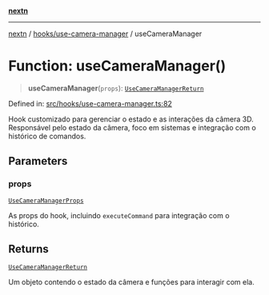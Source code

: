 [**nextn**](../../../README.md)

***

[nextn](../../../modules.md) / [hooks/use-camera-manager](../README.md) / useCameraManager

# Function: useCameraManager()

> **useCameraManager**(`props`): [`UseCameraManagerReturn`](../interfaces/UseCameraManagerReturn.md)

Defined in: [src/hooks/use-camera-manager.ts:82](https://github.com/Dicommunitas/ThreeJS_Terminal_3D/blob/c2331e405b00973e4f5e87258cdaf1d7c733b058/src/hooks/use-camera-manager.ts#L82)

Hook customizado para gerenciar o estado e as interações da câmera 3D.
Responsável pelo estado da câmera, foco em sistemas e integração com o histórico de comandos.

## Parameters

### props

[`UseCameraManagerProps`](../interfaces/UseCameraManagerProps.md)

As props do hook, incluindo `executeCommand` para integração com o histórico.

## Returns

[`UseCameraManagerReturn`](../interfaces/UseCameraManagerReturn.md)

Um objeto contendo o estado da câmera e funções para interagir com ela.
